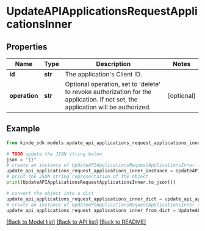 # UpdateAPIApplicationsRequestApplicationsInner


## Properties

Name | Type | Description | Notes
------------ | ------------- | ------------- | -------------
**id** | **str** | The application&#39;s Client ID. | 
**operation** | **str** | Optional operation, set to &#39;delete&#39; to revoke authorization for the application. If not set, the application will be authorized. | [optional] 

## Example

```python
from kinde_sdk.models.update_api_applications_request_applications_inner import UpdateAPIApplicationsRequestApplicationsInner

# TODO update the JSON string below
json = "{}"
# create an instance of UpdateAPIApplicationsRequestApplicationsInner from a JSON string
update_api_applications_request_applications_inner_instance = UpdateAPIApplicationsRequestApplicationsInner.from_json(json)
# print the JSON string representation of the object
print(UpdateAPIApplicationsRequestApplicationsInner.to_json())

# convert the object into a dict
update_api_applications_request_applications_inner_dict = update_api_applications_request_applications_inner_instance.to_dict()
# create an instance of UpdateAPIApplicationsRequestApplicationsInner from a dict
update_api_applications_request_applications_inner_from_dict = UpdateAPIApplicationsRequestApplicationsInner.from_dict(update_api_applications_request_applications_inner_dict)
```
[[Back to Model list]](../README.md#documentation-for-models) [[Back to API list]](../README.md#documentation-for-api-endpoints) [[Back to README]](../README.md)


